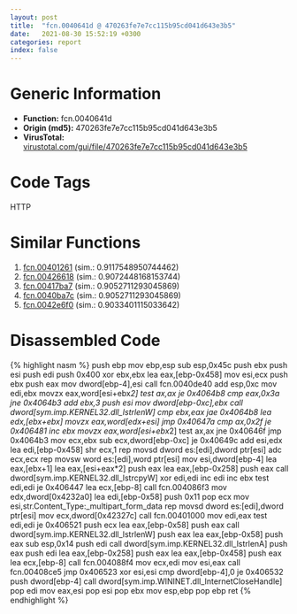 ```yaml
---
layout: post
title:  "fcn.0040641d @ 470263fe7e7cc115b95cd041d643e3b5"
date:   2021-08-30 15:52:19 +0300
categories: report
index: false
---
```


# Generic Information
- **Function:** fcn.0040641d
- **Origin (md5):** 470263fe7e7cc115b95cd041d643e3b5
- **VirusTotal:** [virustotal.com/gui/file/470263fe7e7cc115b95cd041d643e3b5][virustotal_ref]

# Code Tags
<span class="tag" id="HTTP">HTTP</span>


# Similar Functions

1. [fcn.00401261][similar_1_ref] (sim.: 0.9117548950744462)
2. [fcn.00426618][similar_2_ref] (sim.: 0.9072448168153744)
3. [fcn.00417ba7][similar_3_ref] (sim.: 0.9052711293045869)
4. [fcn.0040ba7c][similar_4_ref] (sim.: 0.9052711293045869)
5. [fcn.0042e6f0][similar_5_ref] (sim.: 0.9033401115033642)


# Disassembled Code

{% highlight nasm %}
push ebp
mov ebp,esp
sub esp,0x45c
push ebx
push esi
push edi
push 0x400
xor ebx,ebx
lea eax,[ebp-0x458]
mov esi,ecx
push ebx
push eax
mov dword[ebp-4],esi
call fcn.0040de40
add esp,0xc
mov edi,ebx
movzx eax,word[esi+ebx*2]
test ax,ax
je 0x4064b8
cmp eax,0x3a
jne 0x4064b3
add ebx,3
push esi
mov dword[ebp-0xc],ebx
call dword[sym.imp.KERNEL32.dll_lstrlenW]
cmp ebx,eax
jae 0x4064b8
lea edx,[ebx+ebx]
movzx eax,word[edx+esi]
jmp 0x40647a
cmp ax,0x2f
je 0x406481
inc ebx
movzx eax,word[esi+ebx*2]
test ax,ax
jne 0x40646f
jmp 0x4064b3
mov ecx,ebx
sub ecx,dword[ebp-0xc]
je 0x40649c
add esi,edx
lea edi,[ebp-0x458]
shr ecx,1
rep movsd dword es:[edi],dword ptr[esi]
adc ecx,ecx
rep movsw word es:[edi],word ptr[esi]
mov esi,dword[ebp-4]
lea eax,[ebx+1]
lea eax,[esi+eax*2]
push eax
lea eax,[ebp-0x258]
push eax
call dword[sym.imp.KERNEL32.dll_lstrcpyW]
xor edi,edi
inc edi
inc ebx
test edi,edi
je 0x406447
lea ecx,[ebp-8]
call fcn.004086f3
mov edx,dword[0x4232a0]
lea edi,[ebp-0x58]
push 0x11
pop ecx
mov esi,str.Content_Type:_multipart_form_data
rep movsd dword es:[edi],dword ptr[esi]
mov ecx,dword[0x42327c]
call fcn.00401000
mov edi,eax
test edi,edi
je 0x406521
push ecx
lea eax,[ebp-0x58]
push eax
call dword[sym.imp.KERNEL32.dll_lstrlenW]
push eax
lea eax,[ebp-0x58]
push eax
sub esp,0x14
push edi
call dword[sym.imp.KERNEL32.dll_lstrlenA]
push eax
push edi
lea eax,[ebp-0x258]
push eax
lea eax,[ebp-0x458]
push eax
lea ecx,[ebp-8]
call fcn.004088f4
mov ecx,edi
mov esi,eax
call fcn.00408ce5
jmp 0x406523
xor esi,esi
cmp dword[ebp-4],0
je 0x406532
push dword[ebp-4]
call dword[sym.imp.WININET.dll_InternetCloseHandle]
pop edi
mov eax,esi
pop esi
pop ebx
mov esp,ebp
pop ebp
ret
{% endhighlight %}


[similar_1_ref]: /report/fcn.00401261@470263fe7e7cc115b95cd041d643e3b5
[similar_2_ref]: /report/fcn.00426618@e16f74a2849182d98050864255e902f8
[similar_3_ref]: /report/fcn.00417ba7@1123b7aa5760238fe93045e585b8234c
[similar_4_ref]: /report/fcn.0040ba7c@59aef7c08025d70f84c85db2092fc99e
[similar_5_ref]: /report/fcn.0042e6f0@e2ba7f10eb234338a49853c34d7d9c56
[virustotal_ref]: https://www.virustotal.com/gui/file/470263fe7e7cc115b95cd041d643e3b5